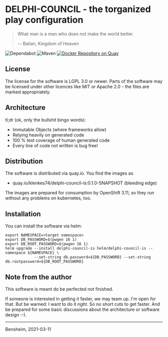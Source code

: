 # DELPHI-COUNCIL - the torganized play configuration

> What man is a man who does not make the world better.
>
> -- Balian, Kingdom of Heaven

![Dependabot](https://flat.badgen.net/dependabot/Paladins-Inn/delphi-council/?icon=dependabot)
![Maven](https://github.com/Paladins-Inn/delphi-council/workflows/CI/badge.svg)
[![Docker Repository on Quay](https://quay.io/repository/klenkes74/delphi-council-is/status "Docker Repository on Quay")](https://quay.io/repository/klenkes74/delphi-council-is)

## License
The license for the software is LGPL 3.0 or newer. Parts of the software may be licensed under other licences like MIT
or Apache 2.0 - the files are marked appropriately.

## Architecture

tl;dr (ok, only the bullshit bingo words):
- Immutable Objects (where frameworks allow)
- Relying heavily on generated code
- 100 % test coverage of human generated code
- Every line of code not written is bug free!

## Distribution
The software is distributed via quay.io. You find the images as

- quay.io/klenkes74/delphi-council-is:0.1.0-SNAPSHOT (bleeding edge)

The images are prepared for consumption by OpenShift 3.11, so they run without any problems on kubernetes, too.

## Installation
You can install the software via helm:

```
export NAMESPACE=<target namespace>
export DB_PASSWORD=$(pwgen 16 1)
export DB_ROOT_PASSWORD=$(pwgen 16 1)
helm upgrade --install delphi-council-is helm/delphi-council-is --namespace ${NAMESPACE} \
             --set-string db.password=${DB_PASSWORD} --set-string db.rootpassword=${DB_ROOT_PASSWORD}
```


## Note from the author
This software is meant do be perfected not finished.

If someone is interested in getting it faster, we may team up. I'm open for that. But be warned: I want to do it
_right_. So no short cuts to get faster. And be prepared for some basic discussions about the architecture or software
design :-).

---
Bensheim, 2021-03-11

